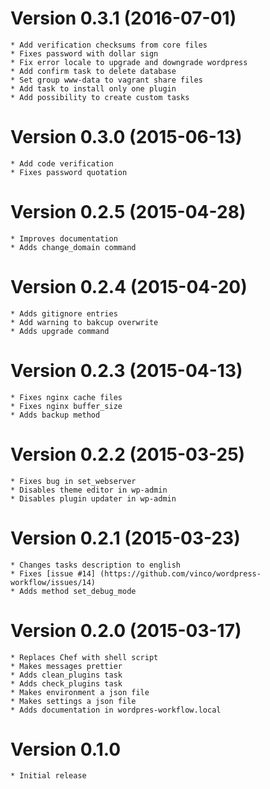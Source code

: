 # Version 0.3.1 (2016-07-01)
    * Add verification checksums from core files
    * Fixes password with dollar sign
    * Fix error locale to upgrade and downgrade wordpress
    * Add confirm task to delete database
    * Set group www-data to vagrant share files
    * Add task to install only one plugin
    * Add possibility to create custom tasks

# Version 0.3.0 (2015-06-13)
    * Add code verification
    * Fixes password quotation

# Version 0.2.5 (2015-04-28)
    * Improves documentation
    * Adds change_domain command

# Version 0.2.4 (2015-04-20)
    * Adds gitignore entries
    * Add warning to bakcup overwrite
    * Adds upgrade command

# Version 0.2.3 (2015-04-13)

    * Fixes nginx cache files
    * Fixes nginx buffer_size
    * Adds backup method

# Version 0.2.2 (2015-03-25)

    * Fixes bug in set_webserver
    * Disables theme editor in wp-admin
    * Disables plugin updater in wp-admin

# Version 0.2.1 (2015-03-23)

    * Changes tasks description to english
    * Fixes [issue #14] (https://github.com/vinco/wordpress-workflow/issues/14)
    * Adds method set_debug_mode

# Version 0.2.0 (2015-03-17)

    * Replaces Chef with shell script
    * Makes messages prettier
    * Adds clean_plugins task
    * Adds check_plugins task
    * Makes environment a json file
    * Makes settings a json file
    * Adds documentation in wordpres-workflow.local

# Version 0.1.0

    * Initial release
